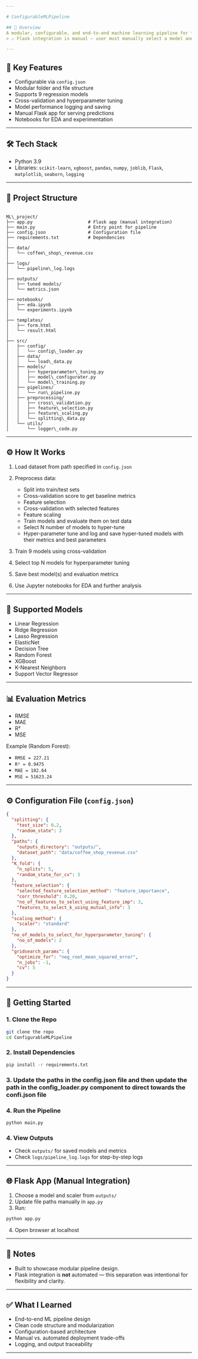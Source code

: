 ```yaml
---

# ConfigurableMLPipeline

## 📌 Overview  
A modular, configurable, and end-to-end machine learning pipeline for **regression tasks**, designed to automate data ingestion, preprocessing, training, evaluation, and hyperparameter tuning. The pipeline predicts daily revenue of a coffee shop using structured tabular data.  
> ⚠️ Flask integration is manual — user must manually select a model and update `app.py`.

---
```


## 🎯 Key Features
- Configurable via `config.json`
- Modular folder and file structure
- Supports 9 regression models
- Cross-validation and hyperparameter tuning
- Model performance logging and saving
- Manual Flask app for serving predictions
- Notebooks for EDA and experimentation

---

## 🛠️ Tech Stack
- Python 3.9  
- Libraries: `scikit-learn`, `xgboost`, `pandas`, `numpy`, `joblib`, `Flask`, `matplotlib`, `seaborn`, `logging`

---

## 📂 Project Structure
```

ML\_project/
├── app.py                     # Flask app (manual integration)
├── main.py                    # Entry point for pipeline
├── config.json                # Configuration file
├── requirements.txt           # Dependencies
│
├── data/
│   └── coffee\_shop\_revenue.csv
│
├── logs/
│   └── pipeline\_log.logs
│
├── outputs/
│   ├── tuned models/
│   └── metrics.json
│
├── notebooks/
│   ├── eda.ipynb
│   └── experiments.ipynb
│
├── templates/
│   ├── form.html
│   └── result.html
│
├── src/
│   ├── config/
│   │   └── config\_loader.py
│   ├── data/
│   │   └── load\_data.py
│   ├── models/
│   │   ├── hyperparameter\_tuning.py
│   │   ├── model\_configurater.py
│   │   └── model\_training.py
│   ├── pipelines/
│   │   └── run\_pipeline.py
│   ├── preprocessing/
│   │   ├── cross\_validation.py
│   │   ├── feature\_selection.py
│   │   ├── feature\_scaling.py
│   │   └── splitting\_data.py
│   └── utils/
│       └── logger\_code.py

````

---

## ⚙️ How It Works

1. Load dataset from path specified in `config.json`
2. Preprocess data:
   - Split into train/test sets
   - Cross-validation score to get baseline metrics
   - Feature selection
   - Cross-validation with selected features
   - Feature scaling
   - Train models and evaluate them on test data
   - Select N number of models to hyper-tune
   - Hyper-parameter tune and log and save hyper-tuned models with their metrics and best parameters

3. Train 9 models using cross-validation
4. Select top N models for hyperparameter tuning
5. Save best model(s) and evaluation metrics
6. Use Jupyter notebooks for EDA and further analysis

---

## 🧪 Supported Models
- Linear Regression  
- Ridge Regression  
- Lasso Regression  
- ElasticNet  
- Decision Tree  
- Random Forest  
- XGBoost  
- K-Nearest Neighbors  
- Support Vector Regressor

---

## 📊 Evaluation Metrics
- RMSE  
- MAE  
- R²  
- MSE

Example (Random Forest):
- `RMSE = 227.21`  
- `R² = 0.9475`  
- `MAE = 182.64`  
- `MSE = 51623.24`

---

## ⚙️ Configuration File (`config.json`)
```json
{
  "splitting": {
    "test_size": 0.2,
    "random_state": 3
  },
  "paths": {
    "outputs_directory": "outputs/",
    "dataset_path": "data/coffee_shop_revenue.csv"
  },
  "K_fold": {
    "n_splits": 5,
    "random_state_for_cv": 3
  },
  "feature_selection": {
    "selected_feature_selection_method": "feature_importance",
    "corr_threshold": 0.20,
    "no_of_features_to_select_using_feature_imp": 3,
    "features_to_select_k_using_mutual_info": 3
  },
  "scaling_method": {
    "scaler": "standard"
  },
  "no_of_models_to_select_for_hyperparameter_tuning": {
    "no_of_models": 2
  },
  "gridsearch_params": {
    "optimize_for": "neg_root_mean_squared_error",
    "n_jobs": -1,
    "cv": 5
  }
}
````

---

## 🚀 Getting Started

### 1. Clone the Repo

```bash
git clone the repo
cd ConfigurableMLPipeline
```

### 2. Install Dependencies

```bash
pip install -r requirements.txt
```
### 3. Update the paths in the config.json file and then update the path in the config_loader.py component to direct towards the confi.json file

### 4. Run the Pipeline

```bash
python main.py
```

### 4. View Outputs

* Check `outputs/` for saved models and metrics
* Check `logs/pipeline_log.logs` for step-by-step logs

---

## 🌐 Flask App (Manual Integration)

1. Choose a model and scaler from `outputs/`
2. Update file paths manually in `app.py`
3. Run:

```bash
python app.py
```

4. Open browser at localhost

---

## 📌 Notes

* Built to showcase modular pipeline design.
* Flask integration is **not** automated — this separation was intentional for flexibility and clarity.

---

## ✅ What I Learned

* End-to-end ML pipeline design
* Clean code structure and modularization
* Configuration-based architecture
* Manual vs. automated deployment trade-offs
* Logging, and output traceability

---
